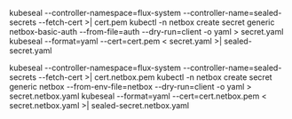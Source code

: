 kubeseal --controller-namespace=flux-system --controller-name=sealed-secrets --fetch-cert >| cert.pem
kubectl -n netbox create secret generic netbox-basic-auth --from-file=auth --dry-run=client -o yaml > secret.yaml
kubeseal --format=yaml --cert=cert.pem < secret.yaml >| sealed-secret.yaml

kubeseal --controller-namespace=flux-system --controller-name=sealed-secrets --fetch-cert >| cert.netbox.pem
kubectl -n netbox create secret generic netbox --from-env-file=netbox --dry-run=client -o yaml > secret.netbox.yaml
kubeseal --format=yaml --cert=cert.netbox.pem < secret.netbox.yaml >| sealed-secret.netbox.yaml
